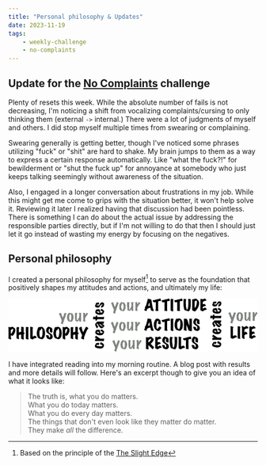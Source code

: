 ```yaml
---
title: "Personal philosophy & Updates"
date: 2023-11-19
tags:
    - weekly-challenge
    - no-complaints
---
```



## Update for the [No Complaints](/tags/no-complaints) challenge

Plenty of resets this week. While the absolute number of fails is not decreasing, I'm noticing a
shift from vocalizing complaints/cursing to only thinking them (external `->`
internal.)
There were a lot of judgments of myself and others.
I did stop myself multiple times from swearing or complaining.

Swearing generally is getting better, though I've noticed some phrases utilizing
"fuck" or "shit" are hard to shake. My brain jumps to them as a way to express a
certain response automatically. Like "what the fuck?!" for bewilderment or "shut
the fuck up" for annoyance at somebody who just keeps talking seemingly without
awareness of the situation.

Also, I engaged in a longer conversation about frustrations in my job. While
this might get me come to grips with the situation better, it won't help solve
it. Reviewing it later I realized having that discussion had been pointless.
There is something I can do about the actual issue by addressing the responsible
parties directly, but if I'm not willing to do that then I should just let it go
instead of wasting my energy by focusing on the negatives.

## Personal philosophy

I created a personal philosophy for myself[^se] to serve as the foundation that
positively shapes my attitudes and actions, and ultimately my life:

![your philosophy creates your life](philosophy-creates-life.png)

I have integrated reading into my morning routine.
A blog post with results and more details will follow.
Here's an excerpt though to give you an idea of what it looks like:

> The truth is, what you do matters.\
> What you do today matters.\
> What you do every day matters.\
> The things that don't even look like they matter do matter.\
> They make *all* the difference.

[^se]: Based on the principle of the [The Slight Edge](https://www.goodreads.com/book/show/590652.The_Slight_Edge)

